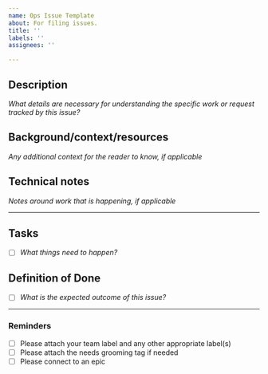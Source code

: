 ```yaml
---
name: Ops Issue Template
about: For filing issues.
title: ''
labels: ''
assignees: ''

---
```


## Description
_What details are necessary for understanding the specific work or request tracked by this issue?_

## Background/context/resources
_Any additional context for the reader to know, if applicable_ 

## Technical notes
_Notes around work that is happening, if applicable_

---
## Tasks
- [ ] _What things need to happen?_

## Definition of Done
- [ ] _What is the expected outcome of this issue?_

---
### Reminders
- [ ] Please attach your team label and any other appropriate label(s) 
- [ ] Please attach the needs grooming tag if needed
- [ ] Please connect to an epic
